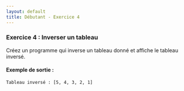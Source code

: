 ```yaml
---
layout: default
title: Débutant - Exercice 4
---
```


### Exercice 4 : Inverser un tableau
Créez un programme qui inverse un tableau donné et affiche le tableau inversé.

#### Exemple de sortie :
```
Tableau inversé : [5, 4, 3, 2, 1]
```